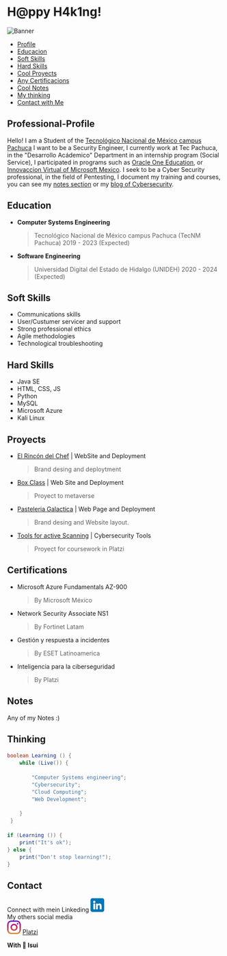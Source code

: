 # H@ppy H4k1ng!
![Banner](https://github.com/IsuiLugo/IsuiLugo/blob/main/Images/Banner%20de%20LinkedIn%20Tecnolog%C3%ADa%20Negro%20Ethical%20Hacking.png?raw=true)

* [Profile](Professional-Profile)
* [Educacion](#Education)
* [Soft Skills](#Soft-Skills)
* [Hard Skills](#Hard-Skills)
* [Cool Proyects](#Proyects)
* [Any Certificacions](#Certifications)
* [Cool Notes](#Notes)
* [My thinking](#Thinking)
* [Contact with Me](#Contact)



## Professional-Profile

Hello! I am a Student of the [Tecnológico Nacional de México campus Pachuca](http://pachuca.tecnm.mx/index.php) I want to be a Security Engineer, I currently work at Tec Pachuca, in the "Desarrollo Acádemico" Department in an internship program (Social Service), I participated in programs such as [Oracle One Education](https://www.oracle.com/mx/education/oracle-next-education/), or [Innovaccion Virtual of Microsoft Mexico](https://www.instagram.com/innovaccionvirtual/). I seek to be a Cyber Security professional, in the field of Pentesting, I document my training and courses, you can see my [notes section](#Notes) or my [blog of Cybersecurity](https://l19200205.wixsite.com/cybersecdevadvance/blog).

## Education
- **Computer Systems Engineering**
    > Tecnológico Nacional de México campus Pachuca (TecNM Pachuca) 2019 - 2023 (Expected)
- **Software Engineering**
    > Universidad Digital del Estado de Hidalgo (UNIDEH) 2020 - 2024 (Expected)

## Soft Skills
* Communications skills
* User/Custumer servicer and support
* Strong professional ethics
* Agile methodologies
* Technological troubleshooting
        
## Hard Skills
* Java SE
* HTML, CSS, JS
* Python
* MySQL
* Microsoft Azure
* Kali Linux

## Proyects
* [El Rincón del Chef](https://www.xn--rincndelchef-3hb.com/) | WebSite and Deployment
  > Brand desing and deploytment
* [Box Class](https://www.boxclass.net/) | Web Site and Deployment
  > Proyect to metaverse
* [Pasteleria Galactica](https://github.com/IsuiLugo/Pasteleria) | Web Page and Deployment
  > Brand desing and Website layout.
* [Tools for active Scanning](https://github.com/IsuiLugo/EscaneoActivoDeVulnerabilidades) | Cybersecurity Tools
  > Proyect for coursework in Platzi

## Certifications
- Microsoft Azure Fundamentals AZ-900
  > By Microsoft México
- Network Security Associate NS1
  >By Fortinet Latam
- Gestión y respuesta a incidentes
  >By ESET Latinoamerica
- Inteligencia para la ciberseguridad
  >By Platzi

## Notes
Any of my Notes :)
     
## Thinking
~~~ java
boolean Learning () { 
    while (Live()) {
        
        "Computer Systems engineering";
        "Cybersecurity";
        "Cloud Computing";
        "Web Development";
        
    }
 }
 
if (Learning ()) {
    print("It's ok");   
} else {
    print("Don't stop learning!");
}
~~~
## Contact
Connect with mein Linkeding    <a href="https://www.linkedin.com/in/isui-lugo-martinez"><img src="https://github.com/IsuiLugo/IsuiLugo/blob/main/Images/linkedin.png?raw=true" alt="Linkedin" ></a>  
My others social media  
<a href="https://www.instagram.com/isui_lugo_/"><img src="https://github.com/IsuiLugo/IsuiLugo/blob/main/Images/instagram.png?raw=true" alt="Instagram" ></a>
[Platzi](https://platzi.com/r/IsuLugoM/)  

  
  
**With 💙 Isui**

